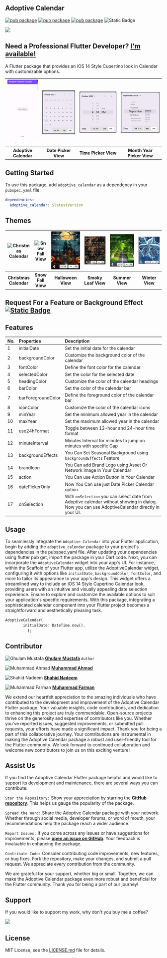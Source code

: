 <!--
This ios 14 calendar view we will update this shortly.
-->

## Adoptive Calendar
[![pub package](https://img.shields.io/badge/dynamic/yaml?url=https%3A%2F%2Fraw.githubusercontent.com%2Fgm6534%2Fadoptive_calendar%2Fmaster%2Fpubspec.yaml&query=%24.version&label=pub&color=orange
)](https://pub.dev/packages/adoptive_calendar)
[![pub package](https://img.shields.io/github/license/gm6534/adoptive_calendar)](https://github.com/gm6534/adoptive_calendar/blob/master/LICENSE)
[![pub package](https://img.shields.io/badge/platform-flutter-blue)](https://github.com/gm6534/adoptive_calendar)
![Static Badge](https://img.shields.io/badge/Flutter-Favourite-blue?logo=flutter)

<a href="https://www.buymeacoffee.com/gm6534">
    <img src="https://shields.io/badge/ghulammustafa-Support--me-FFDD00?logo=buy-me-a-coffee&style=for-the-badge&link=https://www.buymeacoffee.com/gm6534" />
</a>

## Need a Professional Flutter Developer? **[I'm available!](https://www.linkedin.com/in/gm4953)**


A Flutter package that provides an iOS 14 Style Cupertino look in Calendar with customizable options.

| ![Adoptive Calendar](https://raw.githubusercontent.com/gm6534/ReadmeDemoImagesRepo/main/Adoptive%20Calendar%20Demo%20Images/Calendar.gif) | ![Date Picker View](https://raw.githubusercontent.com/gm6534/ReadmeDemoImagesRepo/main/Adoptive%20Calendar%20Demo%20Images/date_pick.jpg) | ![Time Picker View](https://raw.githubusercontent.com/gm6534/ReadmeDemoImagesRepo/main/Adoptive%20Calendar%20Demo%20Images/time_pick.jpg) | ![Month Year Picker View](https://raw.githubusercontent.com/gm6534/ReadmeDemoImagesRepo/main/Adoptive%20Calendar%20Demo%20Images/year_pick.jpg) |
| :--------------------------------------------------------------------------------------------------------------------------: | :-------------------------------------------------------------------------------------------------------------------------: | :-------------------------------------------------------------------------------------------------------------------------: | :-----------------------------------------------------------------------------------------------------------------------: |
|                                                       **Adoptive Calendar**                                                        |                                                       **Date Picker View**                                                        |                                                       **Time Picker View**                                                        |                                                    **Month Year Picker View**                                                    |


## Getting Started

To use this package, add `adoptive_calendar` as a dependency in your `pubspec.yaml` file.

```yaml
dependencies:
  adoptive_calendar: $latestVersion
```


## Themes

| ![Christmas Calendar](https://raw.githubusercontent.com/gm6534/ReadmeDemoImagesRepo/main/Adoptive%20Calendar%20Demo%20Images/Calendar-Senta.gif) | ![Snow Fall View](https://raw.githubusercontent.com/gm6534/ReadmeDemoImagesRepo/main/Adoptive%20Calendar%20Demo%20Images/Calendar-snowFall.gif) | ![Halloween View](https://raw.githubusercontent.com/gm6534/ReadmeDemoImagesRepo/main/Adoptive%20Calendar%20Demo%20Images/Halloween.jpg) | ![Smoky Leaf View](https://raw.githubusercontent.com/gm6534/ReadmeDemoImagesRepo/main/Adoptive%20Calendar%20Demo%20Images/smoky-leaves.jpg) | ![Summer View](https://raw.githubusercontent.com/gm6534/ReadmeDemoImagesRepo/main/Adoptive%20Calendar%20Demo%20Images/summer.jpg) | ![Winter View](https://raw.githubusercontent.com/gm6534/ReadmeDemoImagesRepo/main/Adoptive%20Calendar%20Demo%20Images/winter.jpg) |
|:--------------------------------------------------------------------------------------------------------------------------:|:--------------------------------------------------------------------------------------------------------------------:|:--------------------------------------------------------------------------------------------------------------------:|:-----------------------------------------------------------------------------------------------------------------------------:|:----------------------------------------------------------------------------------------------------------------:|:------------------------------------------------------------------------------------------------------------:|
|                                                   **Christmas Calendar**                                                   |                                                  **Snow Fall View**                                                  |                                                  **Halloween View**                                                  |                                                      **Smoky Leaf View**                                                      |                                                 **Summer View**                                                  |                                               **Winter View**                                                |




## Request For a Feature or Background Effect [![Static Badge](https://img.shields.io/badge/Request_Here-orange?style=for-the-badge)](https://forms.gle/ximFhngWJtpSjPmMA)

## Features

| No. | Properties         | Description                                                                                                                                    |
|:----|:-------------------|:-----------------------------------------------------------------------------------------------------------------------------------------------|
| 1   | initialDate        | Set the initial date for the calendar                                                                                                          |
| 2   | backgroundColor    | Customize the background color of the calendar                                                                                                 |
| 3   | fontColor          | Define the font color for the calendar                                                                                                         |
| 4   | selectedColor      | Set the color for the selected date                                                                                                            |
| 5   | headingColor       | Customize the color of the calendar headings                                                                                                   |
| 6   | barColor           | Set the color of the calendar bar                                                                                                              |
| 7   | barForegroundColor | Define the foreground color of the calendar bar                                                                                                |
| 8   | iconColor          | Customize the color of the calendar icons                                                                                                      |
| 9   | minYear            | Set the minimum allowed year in the calendar                                                                                                   |
| 10  | maxYear            | Set the maximum allowed year in the calendar                                                                                                   |
| 11  | use24hFormat       | Toggle between 12-hour and 24-hour time format                                                                                                 |
| 12  | minuteInterval     | Minutes Interval for minutes to jump on minutes with specific Gap                                                                              |
| 13  | backgroundEffects  | You Can Set Seasonal Background using `backgroundEffects` Feature                                                                              |
| 14  | brandIcon          | You Can add Brand Logo using Asset Or Network Image in Your Calendar                                                                           |
| 15  | action             | You Can use Action Button in Your Calendar                                                                                                     |
| 16  | datePickerOnly     | Now You Can use just Date Picker Calendar option.                                                                                              |
| 17  | onSelection        | With `onSelection` you can select date from Adoptive calendar without showing in dialog. Now you can use AdoptiveCalendar directly in your UI. |


## Usage

To seamlessly integrate the `Adoptive Calendar` into your Flutter application, begin by adding the `adoptive_calendar` package to your project's dependencies in the pubspec.yaml file. After updating your dependencies using flutter pub get, import the package in your Dart code. Next, you can incorporate the `AdoptiveCalendar` widget into your app's UI. For instance, within the Scaffold of your Flutter app, utilize the AdoptiveCalendar widget, configuring it with options like `initialDate`, `backgroundColor`, `fontColor`, and more to tailor its appearance to your app's design. This widget offers a streamlined way to include an iOS 14 Style Cupertino Calendar look, providing users with an intuitive and visually appealing date selection experience. Ensure to explore and customize the available options to suit your application's specific requirements. With this package, integrating a sophisticated calendar component into your Flutter project becomes a straightforward and aesthetically pleasing task.

```dart
AdoptiveCalendar(
        initialDate: DateTime.now(),
          );
```

## Contributor

<img src="https://avatars.githubusercontent.com/u/92592017?v=4" alt="Ghulam Mustafa" width="70"/>   **[Ghulam Mustafa](https://www.linkedin.com/in/gm4953)** `Author`


<img src="https://avatars.githubusercontent.com/u/43445599?v=4" alt="Muhammad Ahmad" width="50"/>   **[Muhammad Ahmad](https://www.linkedin.com/in/muhammad-ahmad-821963133)**

<img src="https://avatars.githubusercontent.com/u/96718958?v=4" alt="Shahid Nadeem" width="50"/>   **[Shahid Nadeem](https://www.linkedin.com/in/shahid-nadeem-0ab948195)**

<img src="https://avatars.githubusercontent.com/u/92508675?v=4" alt="Muhammad Farman" width="50"/>   **[Muhammad Farman](https://www.linkedin.com/in/muhammad-farman-969996263/)**


We extend our heartfelt appreciation to the amazing individuals who have contributed to the development and improvement of the Adoptive Calendar Flutter package. Your valuable insights, code contributions, and dedication to enhancing this project are truly commendable. Open-source projects thrive on the generosity and expertise of contributors like you. Whether you've reported issues, suggested improvements, or submitted pull requests, your efforts have made a significant impact. Thank you for being a part of this collaborative journey. Your contributions are instrumental in making the Adoptive Calendar package a robust and user-friendly tool for the Flutter community. We look forward to continued collaboration and welcome new contributors to join us on this exciting venture!


## Assist Us

If you find the Adoptive Calendar Flutter package helpful and would like to support its development and maintenance, there are several ways you can contribute:

`Star the Repository:` Show your appreciation by starring the **[GitHub repository](https://github.com/gm6534/adoptive_calendar)**. This helps us gauge the popularity of the package.

`Spread the Word:` Share the Adoptive Calendar package with your network. Whether through social media, developer forums, or word of mouth, your recommendations help the package reach a wider audience.

`Report Issues:` If you come across any issues or have suggestions for improvements, please **[open an issue on GitHub](https://github.com/gm6534/adoptive_calendar/issue)**. Your feedback is invaluable in enhancing the package.

`Contribute Code:` Consider contributing code improvements, new features, or bug fixes. Fork the repository, make your changes, and submit a pull request. We appreciate every contribution from the community.

<!--
`Donate:` If you or your organization benefit significantly from the Adoptive Calendar package and would like to provide financial support, consider making a donation. Your contributions help ensure the continued development and maintenance of this open-source project.
-->

We are grateful for your support, whether big or small. Together, we can make the Adoptive Calendar package even more robust and beneficial for the Flutter community. Thank you for being a part of our journey!


## Support

If you would like to support my work, why don't you buy me a coffee?

<a href="https://www.buymeacoffee.com/gm6534">
    <img src="https://shields.io/badge/ghulammustafa-Support--me-FFDD00?logo=buy-me-a-coffee&style=for-the-badge&link=https://www.buymeacoffee.com/gm6534" />
</a>

## License

MIT License, see the [LICENSE.md](https://raw.githubusercontent.com/gm6534/adoptive_calendar/master/LICENSE) file for details.
